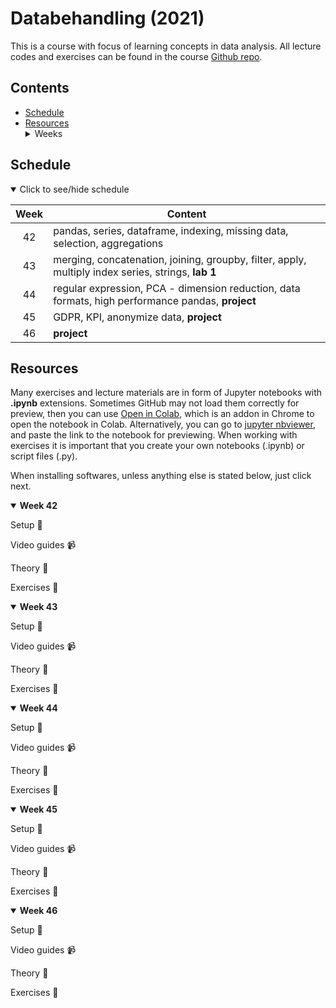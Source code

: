 # Databehandling (2021)

This is a course with focus of learning concepts in data analysis. All lecture codes and exercises can be found in the course [Github repo][ghr].

[ghr]: https://github.com/kokchun/Databehandling-21

## Contents

- [Schedule](#schedule)
- [Resources](#resources) <details> <summary> Weeks </summary>
  - [Week 42](#week1)
  - [Week 43](#week2)
  - [Week 44](#week3)
  - [Week 45](#week4)
  - [Week 46](#week5)

</details>

## Schedule

<details open>
  
<summary id="schedule">Click to see/hide schedule</summary>
<!-- <sup>[1](#fn1)</sup> -->

| Week | Content                                                                                            |
| :--: | -------------------------------------------------------------------------------------------------- |
|  42  | pandas, series, dataframe, indexing, missing data, selection, aggregations                         |
|  43  | merging, concatenation, joining, groupby, filter, apply, multiply index series, strings, **lab 1** |
|  44  | regular expression, PCA - dimension reduction, data formats, high performance pandas, **project**  |
|  45  | GDPR, KPI, anonymize data, **project**                                                             |
|  46  | **project**                                                                                            |

</details>

## Resources

Many exercises and lecture materials are in form of Jupyter notebooks with **.ipynb** extensions. Sometimes GitHub may not load them correctly for preview, then you can use [Open in Colab][colab_addon], which is an addon in Chrome to open the notebook in Colab. Alternatively, you can go to [jupyter nbviewer][nbviewer], and paste the link to the notebook for previewing. When working with exercises it is important that you create your own notebooks (.ipynb) or script files (.py).

[nbviewer]: https://nbviewer.jupyter.org/
[colab_addon]: https://chrome.google.com/webstore/detail/open-in-colab/iogfkhleblhcpcekbiedikdehleodpjo?hl=sv

When installing softwares, unless anything else is stated below, just click next.

<details open>

<summary id = "week1"><b>Week 42</b></summary>

Setup :wrench:

Video guides :video_camera:

Theory :book:

Exercises :running:

</details>

[if_else]: https://www.youtube.com/watch?v=AWek49wXGzI&t=155s

<details open>

<summary id = "week2"><b >Week 43</b></summary>

Setup :wrench:

Video guides :video_camera:

Theory :book:

Exercises :running:

</details>

<details open>

<summary id = "week3"><b >Week 44</b></summary>

Setup :wrench:

Video guides :video_camera:

Theory :book:

Exercises :running:

</details>

<details open>

<summary id = "week4"><b >Week 45</b></summary>

Setup :wrench:

Video guides :video_camera:

Theory :book:

Exercises :running:

</details>

<details open>

<summary id = "week5"><b >Week 46</b></summary>

Setup :wrench:

Video guides :video_camera:

Theory :book:

Exercises :running:

</details>
